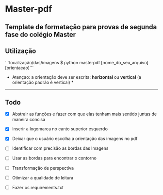 # Master-pdf
Template de formatação para provas de segunda fase do colégio Master
---
## Utilização
´´´localização/das/imagens $ python masterpdf [nome_do_seu_arquivo] [orientacao]´´´

* Atençao: a orientação deve ser escrita: **horizontal** ou **vertical** (a orientação padrão é vertical) *
---
## Todo

- [X] Abstrair as funções e fazer com que elas tenham mais sentido juntas de maneira concisa

- [X] Inserir a logomarca no canto superior esquerdo

- [X] Deixar que o usuário escolha a orientação das imagens no pdf

- [ ] Identificar com precisão as bordas das Imagens

- [ ] Usar as bordas para encontrar o contorno

- [ ] Transformação de perspectiva

- [ ] Otimizar a qualidade de leitura

- [ ] Fazer os requirements.txt
